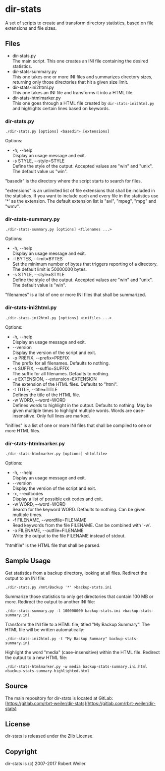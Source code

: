 # dir-stats

A set of scripts to create and transform directory statistics, based on file extensions and file sizes.

## Files

* dir-stats.py  
The main script. This one creates an INI file containing the desired statistics.
* dir-stats-summary.py  
This one takes one or more INI files and summarizes directory sizes, returning only those directories that hit a given size limit.
* dir-stats-ini2html.py  
This one takes an INI file and transforms it into a HTML file.
* dir-stats-htmlmarker.py  
This one goes through a HTML file created by `dir-stats-ini2html.py` and highlights certain lines based on keywords.

### dir-stats.py

`./dir-stats.py [options] <basedir> [extensions]`

Options:

* -h, --help  
Display an usage message and exit.
* -s STYLE, --style=STYLE  
Define the style of the output. Accepted values are "win" and "unix". The default value us "win".

"basedir" is the directory where the script starts to search for files.

"extensions" is an unlimited list of file extensions that shall be included in the statistics. If you want to include each and every file in the statistics use '*' as the extension. The default extension list is "avi", "mpeg", "mpg" and "wmv".

### dir-stats-summary.py

`./dir-stats-summary.py [options] <filenames ...>`

Options:

* -h, --help  
Display an usage message and exit.
* -l BYTES, --limit=BYTES  
Set the minimum number of bytes that triggers reporting of a directory. The default limit is 50000000 bytes.
* -s STYLE, --style=STYLE  
Define the style of the output. Accepted values are "win" and "unix". The default value is "win".

"filenames" is a list of one or more INI files that shall be summarized.

### dir-stats-ini2html.py

`./dir-stats-ini2html.py [options] <inifiles ...>`

Options:

* -h, --help  
Display an usage message and exit.
* --version  
Display the version of the script and exit.
* -p PREFIX, --prefix=PREFIX  
The prefix for all filenames. Defaults to nothing.
* -s SUFFIX, --suffix=SUFFIX  
The suffix for all filenames. Defaults to nothing.
* -e EXTENSION, --extension=EXTENSION  
The extension of the HTML files. Defaults to "html".
* -t TITLE, --title=TITLE  
Defines the title of the HTML file.
* -w WORD, --word=WORD  
Defines words to highlight in the output. Defaults to nothing. May be given multiple times to highlight multiple words. Words are case-insensitive. Only full lines are marked.

"inifiles" is a list of one or more INI files that shall be compiled to one or more HTML files.

### dir-stats-htmlmarker.py

`./dir-stats-htmlmarker.py [options] <htmlfile>`

Options:

* -h, --help  
Display an usage message and exit.
* --version  
Display the version of the script and exit.
* -x, --exitcodes  
Display a list of possible exit codes and exit.
* -w WORD, --word=WORD  
Search for the keyword WORD. Defaults to nothing. Can be given multiple times.
* -f FILENAME, --wordfile=FILENAME  
Read keywords from the file FILENAME. Can be combined with '-w'.
* -o FILENAME, --outfile=FILENAME  
Write the output to the file FILENAME instead of stdout.

"htmlfile" is the HTML file that shall be parsed.

## Sample Usage

Get statistics from a backup directory, looking at all files. Redirect the output to an INI file:

`./dir-stats.py /mnt/Backup '*' >backup-stats.ini`

Summarize those statistics to only get directories that contain 100 MB or more. Redirect the output to another INI file:

`./dir-stats-summary.py -l 100000000 backup-stats.ini >backup-stats-summary.ini`

Transform the INI file to a HTML file, titled "My Backup Summary". The HTML file will be written automatically:

`./dir-stats-ini2html.py -t "My Backup Summary" backup-stats-summary.ini`

Highlight the word "media" (case-insensitive) within the HTML file. Redirect the output to a new HTML file:

`./dir-stats-htmlmarker.py -w media backup-stats-summary.ini.html >backup-stats-summary-highlighted.html`

## Source

The main repository for dir-stats is located at GitLab: [https://gitlab.com/rbrt-weiler/dir-stats](https://gitlab.com/rbrt-weiler/dir-stats)

## License

dir-stats is released under the Zlib License.

## Copyright

dir-stats is (c) 2007-2017 Robert Weiler.
